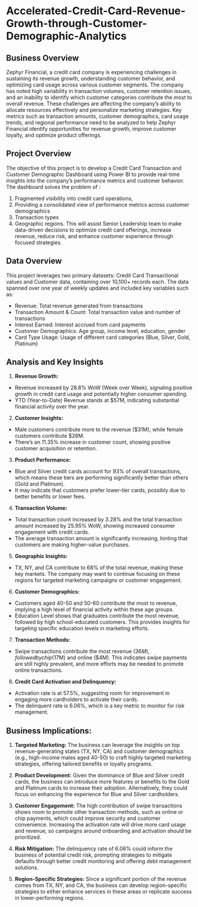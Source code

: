 # Accelerated-Credit-Card-Revenue-Growth-through-Customer-Demographic-Analytics

## Business Overview

Zephyr Financial, a credit card company is experiencing challenges in sustaining its revenue growth, understanding customer behavior, and optimizing card usage across various customer segments. The company has noted high variability in transaction volumes, customer retention issues, and an inability to identify which customer categories contribute the most to overall revenue. These challenges are affecting the company’s ability to allocate resources effectively and personalize marketing strategies. Key metrics such as transaction amounts, customer demographics, card usage trends, and regional performance need to be analyzed to help Zephyr Financial identify opportunities for revenue growth, improve customer loyalty, and optimize product offerings.

## Project Overview
The objective of this project is to develop a Credit Card Transaction and Customer Demographic Dashboard using Power BI to provide real-time insights into the company’s performance metrics and customer behavior. The dashboard solves the problem of :
1. Fragmented visibility into credit card operations,
2. Providing a consolidated view of performance metrics across customer demographics
3. Transaction types
4. Geographic regions.
This will assist Senior Leadership team  to make data-driven decisions to optimize credit card offerings, increase revenue, reduce risk, and enhance customer experience through focused strategies.

## Data Overview
This project leverages two primary datasets: Credit Card Transactional values and Customer data, containing over 10,100+ records each.
The data spanned over one year of weekly updates and included key variables such as:
* Revenue: Total revenue generated from transactions
* Transaction Amount & Count: Total transaction value and number of transactions
* Interest Earned: Interest accrued from card payments
* Customer Demographics: Age group, income level, education, gender
* Card Type Usage: Usage of different card categories (Blue, Silver, Gold, Platinum)

## Analysis and Key Insights

1. **Revenue Growth:**
* Revenue increased by 28.8% WoW (Week over Week), signaling positive growth in credit card usage and potentially higher consumer spending.
* YTD (Year-to-Date) Revenue stands at $57M, indicating substantial financial activity over the year.

2. **Customer Insights:**
* Male customers contribute more to the revenue ($31M), while female customers contribute $26M.
* There’s an 11.35% increase in customer count, showing positive customer acquisition or retention.

3. **Product Performance:**
* Blue and Silver credit cards account for 93% of overall transactions, which means these tiers are performing significantly better than others (Gold and Platinum).
* It may indicate that customers prefer lower-tier cards, possibly due to better benefits or lower fees.

4. **Transaction Volume:**
* Total transaction count increased by 3.28% and the total transaction amount increased by 25.95% WoW, showing increased consumer engagement with credit cards.
* The average transaction amount is significantly increasing, hinting that customers are making higher-value purchases.

5. **Geographic Insights:**
* TX, NY, and CA contribute to 68% of the total revenue, making these key markets. The company may want to continue focusing on these regions for targeted marketing campaigns or customer engagement.

6. **Customer Demographics:**
* Customers aged 40-50 and 50-60 contribute the most to revenue, implying a high level of financial activity within these age groups.
* Education Level shows that graduates contribute the most revenue, followed by high school-educated customers. This provides insights for targeting specific education levels in marketing efforts.

7. **Transaction Methods:**
* Swipe transactions contribute the most revenue ($36M), followed by chip ($17M) and online ($4M). This indicates swipe payments are still highly prevalent, and more efforts may be needed to promote online transactions.

8. **Credit Card Activation and Delinquency:**
* Activation rate is at 57.5%, suggesting room for improvement in engaging more cardholders to activate their cards.
* The delinquent rate is 6.06%, which is a key metric to monitor for risk management.

## Business Implications:
1. **Targeted Marketing:**
The business can leverage the insights on top revenue-generating states (TX, NY, CA) and customer demographics (e.g., high-income males aged 40-50) to craft highly targeted marketing strategies, offering tailored benefits or loyalty programs.

2. **Product Development:**
Given the dominance of Blue and Silver credit cards, the business can introduce more features or benefits to the Gold and Platinum cards to increase their adoption. Alternatively, they could focus on enhancing the experience for Blue and Silver cardholders.

3. **Customer Engagement:**
The high contribution of swipe transactions shows room to promote other transaction methods, such as online or chip payments, which could improve security and customer convenience.
Increasing the activation rate will drive more card usage and revenue, so campaigns around onboarding and activation should be prioritized.

4. **Risk Mitigation:**
The delinquency rate of 6.06% could inform the business of potential credit risk, prompting strategies to mitigate defaults through better credit monitoring and offering debt management solutions.

5. **Region-Specific Strategies:**
Since a significant portion of the revenue comes from TX, NY, and CA, the business can develop region-specific strategies to either enhance services in these areas or replicate success in lower-performing regions.
